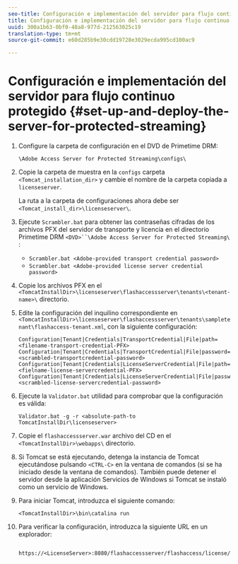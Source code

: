 ```yaml
---
seo-title: Configuración e implementación del servidor para flujo continuo protegido
title: Configuración e implementación del servidor para flujo continuo protegido
uuid: 300a1b63-0bf0-48a8-977d-212563025c19
translation-type: tm+mt
source-git-commit: e60d285b9e30cdd19728e3029ecda995cd100ac9

---
```



# Configuración e implementación del servidor para flujo continuo protegido {#set-up-and-deploy-the-server-for-protected-streaming}

1. Configure la carpeta de configuración en el DVD de Primetime DRM:

   `\Adobe Access Server for Protected Streaming\configs\`
1. Copie la carpeta de muestra en la `configs` carpeta `<Tomcat_installation_dir>` y cambie el nombre de la carpeta copiada a `licenseserver`.

   La ruta a la carpeta de configuraciones ahora debe ser `<Tomcat_install_dir>\licenseserver\`.
1. Ejecute `Scrambler.bat` para obtener las contraseñas cifradas de los archivos PFX del servidor de transporte y licencia en el directorio Primetime DRM `<DVD>``\Adobe Access Server for Protected Streaming\` :

   * `Scrambler.bat <Adobe-provided transport credential password>`
   * `Scrambler.bat <Adobe-provided license server credential password>`

1. Copie los archivos PFX en el `<TomcatInstallDir>\licenseserver\flashaccessserver\tenants\<tenant-name>\` directorio.
1. Edite la configuración del inquilino correspondiente en `<TomcatInstallDir>\licenseserver\flashaccessserver\tenants\sampletenant\flashaccess-tenant.xml`, con la siguiente configuración:

   ```
   Configuration|Tenant|Credentials|TransportCredential|File|path=<filename-transport-credential-PFX> 
   Configuration|Tenant|Credentials|TransportCredential|File|password=<scrambled-transportcredential-password> 
   Configuration|Tenant|Credentials|LicenseServerCredential|File|path=<fielname-license-servercredential-PFX> 
   Configuration|Tenant|Credentials|LicenseServerCredential|File|password=<scrambled-license-servercredential-password>
   ```

1. Ejecute la `Validator.bat` utilidad para comprobar que la configuración es válida:

   ```
   Validator.bat -g -r <absolute-path-to TomcatInstallDir\licenseserver>
   ```

1. Copie el `flashaccessserver.war` archivo del CD en el `<TomcatInstallDir>\webapps\` directorio.
1. Si Tomcat se está ejecutando, detenga la instancia de Tomcat ejecutándose pulsando `<CTRL-C>` en la ventana de comandos (si se ha iniciado desde la ventana de comandos). También puede detener el servidor desde la aplicación Servicios de Windows si Tomcat se instaló como un servicio de Windows.
1. Para iniciar Tomcat, introduzca el siguiente comando:

   ```
   <TomcatInstallDir>\bin\catalina run
   ```

1. Para verificar la configuración, introduzca la siguiente URL en un explorador:

   ```
    https://<LicenseServer>:8080/flashaccessserver/flashaccess/license/v2
   ```
